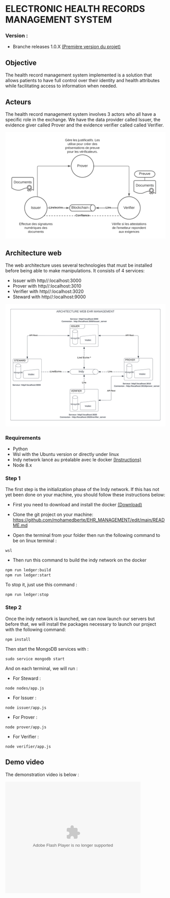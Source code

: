 # ELECTRONIC HEALTH RECORDS MANAGEMENT SYSTEM
### Version :
* Branche releases 1.0.X [(Première version du projet)](https://github.com/mohamedberte/EHR_MANAGEMENT/tree/release/1.0.x)
## Objective
The health record management system implemented is a solution that allows patients to have full control over their identity and health attributes while facilitating access to information when needed.

## Acteurs
The health record management system involves 3 actors who all have a specific role in the exchange. We have the data provider called Issuer, the evidence giver called Prover and the evidence verifier called 
called Verifier.

![Credential Model](Docs/img/ACTOR.png)



## Architecture web
The web architecture uses several technologies that must be installed before being able to make manipulations. It consists of 4 services:
- Issuer with http//:localhost:3000
- Prover with http//:localhost:3010
- Verifier with http//:localhost:3020
- Steward with http//:localhost:9000

![Credential Model](Docs/img/ARCHI_WEB_EHR.png)


### Requirements
* Python 
* Wsl with the Ubuntu version or directly under linux
* Indy network lancé au préalable avec le docker [(Instructions)](https://github.com/TrustNetPK/indy-env-setup) 
* Node 8.x

### Step 1
The first step is the initialization phase of the Indy network. If this has not yet been done on your machine, you should follow these instructions below:
* First you need to download and install the docker [(Download)](https://www.docker.com/)

* Clone the git project on your machine: https://github.com/mohamedberte/EHR_MANAGEMENT/edit/main/README.md

* Open the terminal from your folder then run the following command to be on linux terminal :
```console
wsl
```

* Then run this command to build the indy network on the docker

```console
npm run ledger:build
npm run ledger:start
```
To stop it, just use this command :
```console
npm run ledger:stop
```


### Step 2
Once the indy network is launched, we can now launch our servers but before that, we will install the packages necessary to launch our project with the following command:

```console
npm install
```
Then start the MongoDB services with :
```console
sudo service mongodb start
```
And on each terminal, we will run :
* For Steward :
```console
node nodes/app.js
```
* For Issuer :
```console
node issuer/app.js
```
* For Prover :
```console
node prover/app.js
```
* For Verifier :
```console
node verifier/app.js
```

## Demo video
The demonstration video is below :
<object width="425" height="350">
  <param name="movie" value="#" />
  <param name="wmode" value="transparent" />
  <embed src="#"
         type="application/x-shockwave-flash"
         wmode="transparent" width="425" height="350" />
</object>
</hr>
